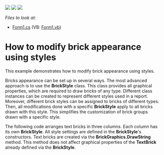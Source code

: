 <!-- default badges list -->
![](https://img.shields.io/endpoint?url=https://codecentral.devexpress.com/api/v1/VersionRange/128597549/13.1.4%2B)
[![](https://img.shields.io/badge/Open_in_DevExpress_Support_Center-FF7200?style=flat-square&logo=DevExpress&logoColor=white)](https://supportcenter.devexpress.com/ticket/details/E148)
[![](https://img.shields.io/badge/📖_How_to_use_DevExpress_Examples-e9f6fc?style=flat-square)](https://docs.devexpress.com/GeneralInformation/403183)
<!-- default badges end -->
<!-- default file list -->
*Files to look at*:

* [Form1.cs](./CS/Form1.cs) (VB: [Form1.vb](./VB/Form1.vb))
<!-- default file list end -->
# How to modify brick appearance using styles


<p>This example demonstrates how to modify brick appearance using styles.</p><p>Bricks appearance can be set up in several ways. The most advanced approach is to use the <strong>BrickStyle</strong> class. This class provides all graphical properties, which are required to draw bricks of any type. Different class instances can be created to represent different styles used in a report. Moreover, different brick styles can be assigned to bricks of different types. Then, all modifications done with a specific <strong>BrickStyle</strong> apply to all bricks drawn with this style. This simplifies the customization of brick groups drawn with a specific style.</p><p>The following code arranges text bricks in three columns. Each column has its own <strong>BrickStyle</strong>. All style settings are defined in the <strong>BrickStyle</strong>'s constructors. Text bricks are created via the <strong>BrickGraphics.DrawString</strong> method. This method does not affect graphical properties of the <strong>TextBrick</strong> already defined via the <strong>BrickStyle</strong>.</p>

<br/>



